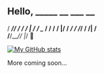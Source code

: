 ## Hello,     _____ __  ___   __
  / ___// / / / | / /
  \__ \/ / / /  |/ / 
 ___/ / /_/ / /|  /  
/____/\____/_/ |_/  👋

[![My GitHub stats](https://github-readme-stats.vercel.app/api?username=zedonggg)](https://github.com/anuraghazra/github-readme-stats)

More coming soon...

<!--
**zedonggg/zedonggg** is a ✨ _special_ ✨ repository because its `README.md` (this file) appears on your GitHub profile.

Here are some ideas to get you started:

- 🔭 I’m currently working on ...
- 🌱 I’m currently learning ...
- 👯 I’m looking to collaborate on ...
- 🤔 I’m looking for help with ...
- 💬 Ask me about ...
- 📫 How to reach me: ...
- 😄 Pronouns: ...
- ⚡ Fun fact: ...
-->
